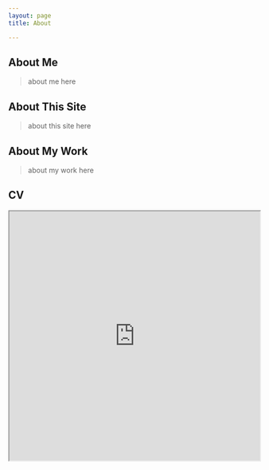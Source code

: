 ```yaml
---
layout: page 
title: About

---
```


## About Me

> about me here

## About This Site

> about this site here

## About My Work

> about my work here

## CV

<!-- make an iframe for the pdf in assets/images/ here -->
<iframe src="https://github.com/skyler-ruiter/skyler-ruiter.github.io/blob/c1f1747a0f251f483ab914d8d4e3bfabb8d8e3c7/assets/images/CV__Fall23_.pdf" width="100%" height="500"></iframe>